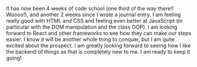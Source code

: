 It has now been 4 weeks of code school (one third of the way there!! Woooo!), and another 2 weeks since I wrote a journal entry. I am feeling really good with HTML and CSS and feeling even better at JavaScript (in particular with the DOM manipulation and the class OOP). I am looking forward to React and other frameworks to see how they can make our steps easier. I know it will be another whole thing to conquer, but I am quite excited about the prospect. I am greatly looking forward to seeing how I like the backend of things as that is completely new to me. I am ready to keep it going!
